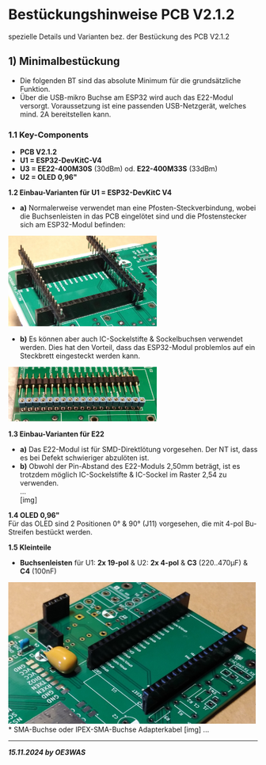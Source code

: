 # Bestückungshinweise PCB V2.1.2

spezielle Details und Varianten bez. der Bestückung des PCB V2.1.2  

## 1) Minimalbestückung
* Die folgenden BT sind das absolute Minimum für die grundsätzliche Funktion.
* Über die USB-mikro Buchse am ESP32 wird auch das E22-Modul versorgt. Voraussetzung ist eine passenden USB-Netzgerät, welches mind. 2A bereitstellen kann.

### 1.1 Key-Components
* **PCB V2.1.2**
* **U1 = ESP32-DevKitC-V4**
* **U3 = EE22-400M30S** (30dBm) od. **E22-400M33S** (33dBm)
* **U2 = OLED 0,96"**

**1.2 Einbau-Varianten für U1 = ESP32-DevKitC V4**  
* **a)** Normalerweise verwendet man eine Pfosten-Steckverbindung, wobei die Buchsenleisten in das PCB eingelötet sind und die Pfostenstecker sich am ESP32-Modul befinden:  
<img src="..\picass\ESP32_BuLeiste.jpg" alt="InTheBox1" width="300">  

* **b)** Es können aber auch IC-Sockelstifte & Sockelbuchsen verwendet werden. Dies hat den Vorteil, dass das ESP32-Modul problemlos auf ein Steckbrett eingesteckt werden kann.  
<img src="..\picass\ESP32_IC-Sockel.jpg" alt="InTheBox1" width="300">  

**1.3 Einbau-Varianten für E22**  
* **a)** Das E22-Modul ist für SMD-Direktlötung vorgesehen. Der NT ist, dass es bei Defekt schwieriger abzulöten ist.
* **b)** Obwohl der Pin-Abstand des E22-Moduls 2,50mm beträgt, ist es trotzdem möglich IC-Sockelstifte & IC-Sockel im Raster 2,54 zu verwenden.  
...  
[img]   

**1.4 OLED 0,96"**  
Für das OLED sind 2 Positionen 0° & 90° (J11) vorgesehen, die mit 4-pol Bu-Streifen bestückt werden.  

**1.5 Kleinteile**  
* **Buchsenleisten** für U1: **2x 19-pol** & U2: **2x 4-pol** & **C3** (220..470µF) & **C4** (100nF)  
<img src="..\picass\U1+U2+C3+C4.jpg" alt="InTheBox1" width="500">  
* SMA-Buchse oder IPEX-SMA-Buchse Adapterkabel
[img]  
...  

___
***15.11.2024 by OE3WAS***
